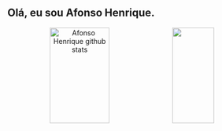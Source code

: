 ## Olá, eu sou Afonso Henrique. 
 
 <div align="center">  
  <img width="49%" height="195px" src="https://github-readme-stats.vercel.app/api?username=aefonso&show_icons=true&count_private=true&hide_border=true&title_color=00bfbf&icon_color=00bfbf&text_color=c9d1d9&bg_color=0d1117" alt="Afonso Henrique github stats" /> 
  <img width="41%" height="195px" src="https://github-readme-stats.vercel.app/api/top-langs/?username=aefonso&layout=compact&hide_border=true&title_color=00bfbf&text_color=00bfbf&bg_color=0d1117" />
</div>
 
</div>
 


  
